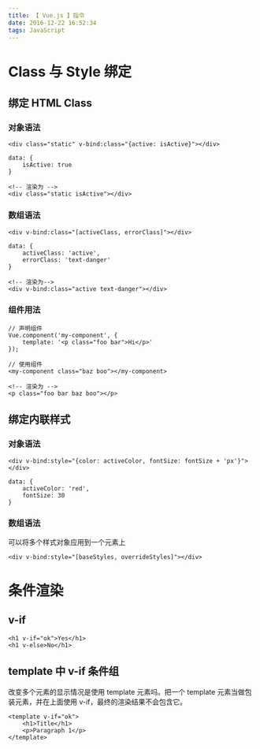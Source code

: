 ```yaml
---
title: 【 Vue.js 】指令
date: 2016-12-22 16:52:34
tags: JavaScript
---
```

# Class 与 Style 绑定

## 绑定 HTML Class
### 对象语法
```
<div class="static" v-bind:class="{active: isActive}"></div>

data: {
	isActive: true
}

<!-- 渲染为 -->
<div class="static isActive"></div>
```

### 数组语法
```
<div v-bind:class="[activeClass, errorClass]"></div>

data: {
	activeClass: 'active',
	errorClass: 'text-danger'
}

<!-- 渲染为-->
<div v-bind:class="active text-danger"></div>
```

### 组件用法
```
// 声明组件
Vue.component('my-component', {
	template: '<p class="foo bar">Hi</p>'
});

// 使用组件
<my-component class="baz boo"></my-component>

<!-- 渲染为 -->
<p class="foo bar baz boo"></p>
```

## 绑定内联样式
### 对象语法
```
<div v-bind:style="{color: activeColor, fontSize: fontSize + 'px'}"></div>

data: {
	activeColor: 'red',
	fontSize: 30
}
```

### 数组语法
可以将多个样式对象应用到一个元素上
```
<div v-bind:style="[baseStyles, overrideStyles]"></div>
```

# 条件渲染
## v-if
```
<h1 v-if="ok">Yes</h1>
<h1 v-else>No</h1>
```

## template 中 v-if 条件组
改变多个元素的显示情况是使用 template 元素吗。把一个 template 元素当做包装元素，并在上面使用 v-if，最终的渲染结果不会包含它。
```
<template v-if="ok">
	<h1>Title</h1>
	<p>Paragraph 1</p>
</template>
```